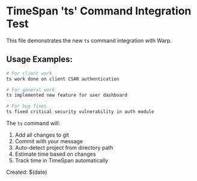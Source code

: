 # TimeSpan 'ts' Command Integration Test

This file demonstrates the new `ts` command integration with Warp.

## Usage Examples:

```bash
# For client work
ts work done on client CSAR authentication

# For general work  
ts implemented new feature for user dashboard

# For bug fixes
ts fixed critical security vulnerability in auth module
```

The `ts` command will:
1. Add all changes to git
2. Commit with your message
3. Auto-detect project from directory path
4. Estimate time based on changes
5. Track time in TimeSpan automatically

Created: $(date)